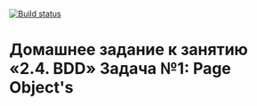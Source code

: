 [![Build status](https://ci.appveyor.com/api/projects/status/t3ys404j033qe537?svg=true)](https://ci.appveyor.com/project/Levan-code-svg/bdd)
# Домашнее задание к занятию «2.4. BDD» Задача №1: Page Object's

